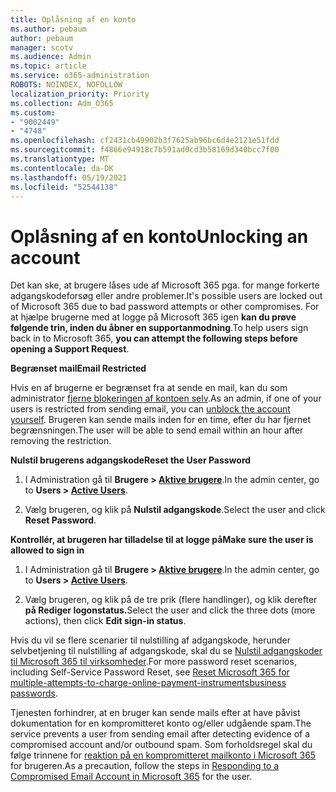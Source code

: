 ```yaml
---
title: Oplåsning af en konto
ms.author: pebaum
author: pebaum
manager: scotv
ms.audience: Admin
ms.topic: article
ms.service: o365-administration
ROBOTS: NOINDEX, NOFOLLOW
localization_priority: Priority
ms.collection: Adm_O365
ms.custom:
- "9002449"
- "4748"
ms.openlocfilehash: cf2431cb49902b3f7625ab96bc6d4e2121e51fdd
ms.sourcegitcommit: f4866e94918c7b591ad0cd3b58169d340bcc7f00
ms.translationtype: MT
ms.contentlocale: da-DK
ms.lasthandoff: 05/19/2021
ms.locfileid: "52544138"
---
```

# <a name="unlocking-an-account"></a><span data-ttu-id="08686-102">Oplåsning af en konto</span><span class="sxs-lookup"><span data-stu-id="08686-102">Unlocking an account</span></span>

<span data-ttu-id="08686-103">Det kan ske, at brugere låses ude af Microsoft 365 pga. for mange forkerte adgangskodeforsøg eller andre problemer.</span><span class="sxs-lookup"><span data-stu-id="08686-103">It's possible users are locked out of Microsoft 365 due to bad password attempts or other compromises.</span></span> <span data-ttu-id="08686-104">For at hjælpe brugerne med at logge på Microsoft 365 igen **kan du prøve følgende trin, inden du åbner en supportanmodning**.</span><span class="sxs-lookup"><span data-stu-id="08686-104">To help users sign back in to Microsoft 365, **you can attempt the following steps before opening a Support Request**.</span></span> 

<span data-ttu-id="08686-105">**Begrænset mail**</span><span class="sxs-lookup"><span data-stu-id="08686-105">**Email Restricted**</span></span>

<span data-ttu-id="08686-106">Hvis en af brugerne er begrænset fra at sende en mail, kan du som administrator [fjerne blokeringen af kontoen selv](/microsoft-365/security/office-365-security/removing-user-from-restricted-users-portal-after-spam).</span><span class="sxs-lookup"><span data-stu-id="08686-106">As an admin, if one of your users is restricted from sending email, you can [unblock the account yourself](/microsoft-365/security/office-365-security/removing-user-from-restricted-users-portal-after-spam).</span></span> <span data-ttu-id="08686-107">Brugeren kan sende mails inden for en time, efter du har fjernet begrænsningen.</span><span class="sxs-lookup"><span data-stu-id="08686-107">The user will be able to send email within an hour after removing the restriction.</span></span>

<span data-ttu-id="08686-108">**Nulstil brugerens adgangskode**</span><span class="sxs-lookup"><span data-stu-id="08686-108">**Reset the User Password**</span></span>

1. <span data-ttu-id="08686-109">I Administration gå til **Brugere > [Aktive brugere](https://admin.microsoft.com/Adminportal/Home?source=applauncher#/users)**.</span><span class="sxs-lookup"><span data-stu-id="08686-109">In the admin center, go to **Users > [Active Users](https://admin.microsoft.com/Adminportal/Home?source=applauncher#/users)**.</span></span>

2. <span data-ttu-id="08686-110">Vælg brugeren, og klik på **Nulstil adgangskode**.</span><span class="sxs-lookup"><span data-stu-id="08686-110">Select the user and click **Reset Password**.</span></span>

<span data-ttu-id="08686-111">**Kontrollér, at brugeren har tilladelse til at logge på**</span><span class="sxs-lookup"><span data-stu-id="08686-111">**Make sure the user is allowed to sign in**</span></span>

1. <span data-ttu-id="08686-112">I Administration gå til **Brugere > [Aktive brugere](https://admin.microsoft.com/Adminportal/Home?source=applauncher#/users)**.</span><span class="sxs-lookup"><span data-stu-id="08686-112">In the admin center, go to **Users > [Active Users](https://admin.microsoft.com/Adminportal/Home?source=applauncher#/users)**.</span></span>

2. <span data-ttu-id="08686-113">Vælg brugeren, og klik på de tre prik (flere handlinger), og klik derefter **på Rediger logonstatus.**</span><span class="sxs-lookup"><span data-stu-id="08686-113">Select the user and click the three dots (more actions), then click **Edit sign-in status**.</span></span>

<span data-ttu-id="08686-114">Hvis du vil se flere scenarier til nulstilling af adgangskode, herunder selvbetjening til nulstilling af adgangskode, skal du se [Nulstil adgangskoder til Microsoft 365 til virksomheder](/microsoft-365/admin/add-users/reset-passwords).</span><span class="sxs-lookup"><span data-stu-id="08686-114">For more password reset scenarios, including Self-Service Password Reset, see [Reset Microsoft 365 for multiple-attempts-to-charge-online-payment-instrumentsbusiness passwords](/microsoft-365/admin/add-users/reset-passwords).</span></span>

<span data-ttu-id="08686-115">Tjenesten forhindrer, at en bruger kan sende mails efter at have påvist dokumentation for en kompromitteret konto og/eller udgående spam.</span><span class="sxs-lookup"><span data-stu-id="08686-115">The service prevents a user from sending email after detecting evidence of a compromised account and/or outbound spam.</span></span> <span data-ttu-id="08686-116">Som forholdsregel skal du følge trinnene for [reaktion på en kompromitteret mailkonto i Microsoft 365](/microsoft-365/security/office-365-security/responding-to-a-compromised-email-account) for brugeren.</span><span class="sxs-lookup"><span data-stu-id="08686-116">As a precaution, follow the steps in [Responding to a Compromised Email Account in Microsoft 365](/microsoft-365/security/office-365-security/responding-to-a-compromised-email-account) for the user.</span></span>
